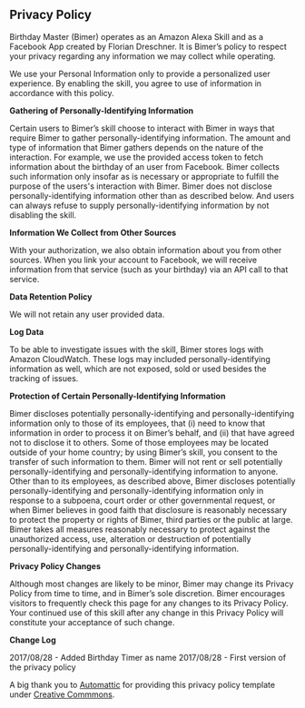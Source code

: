 ## Privacy Policy
Birthday Master (Bimer) operates as an Amazon Alexa Skill and as a Facebook App created by Florian Dreschner. It is Bimer’s policy to respect your privacy regarding any information we may collect while operating.

We use your Personal Information only to provide a personalized user experience. By enabling the skill, you agree to use of information in accordance with this policy.

**Gathering of Personally-Identifying Information**

Certain users to Bimer’s skill choose to interact with Bimer in ways that require Bimer to gather personally-identifying information. The amount and type of information that Bimer gathers depends on the nature of the interaction. For example, we use the provided access token to fetch information about the birthday of an user from Facebook. Bimer collects such information only insofar as is necessary or appropriate to fulfill the purpose of the users's interaction with Bimer. Bimer does not disclose personally-identifying information other than as described below. And users can always refuse to supply personally-identifying information by not disabling the skill.

**Information We Collect from Other Sources**

With your authorization, we also obtain information about you from other sources. When you link your account to Facebook, we will receive information from that service (such as your birthday) via an API call to that service.

**Data Retention Policy**

We will not retain any user provided data.

**Log Data**

To be able to investigate issues with the skill, Bimer stores logs with Amazon CloudWatch. These logs may included personally-identifying information as well, which are not exposed, sold or used besides the tracking of issues.

**Protection of Certain Personally-Identifying Information**

Bimer discloses potentially personally-identifying and personally-identifying information only to those of its employees, that (i) need to know that information in order to process it on Bimer’s behalf, and (ii) that have agreed not to disclose it to others. Some of those employees may be located outside of your home country; by using Bimer’s skill, you consent to the transfer of such information to them. Bimer will not rent or sell potentially personally-identifying and personally-identifying information to anyone. Other than to its employees, as described above, Bimer discloses potentially personally-identifying and personally-identifying information only in response to a subpoena, court order or other governmental request, or when Bimer believes in good faith that disclosure is reasonably necessary to protect the property or rights of Bimer, third parties or the public at large. Bimer takes all measures reasonably necessary to protect against the unauthorized access, use, alteration or destruction of potentially personally-identifying and personally-identifying information.

**Privacy Policy Changes**

Although most changes are likely to be minor, Bimer may change its Privacy Policy from time to time, and in Bimer’s sole discretion. Bimer encourages visitors to frequently check this page for any changes to its Privacy Policy. Your continued use of this skill after any change in this Privacy Policy will constitute your acceptance of such change.

**Change Log**

2017/08/28 - Added Birthday Timer as name
2017/08/28 - First version of the privacy policy

A big thank you to [Automattic](https://automattic.com) for providing this privacy policy template under [Creative Commmons](https://creativecommons.org/licenses/by-sa/4.0/).
